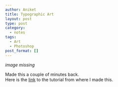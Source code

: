 ```yaml
---
author: Aniket
title: Typographic Art
layout: post
type: post
category:
  - notes
tags:
  - Art
  - Photoshop
post_format: []
---
```

_image missing_

Made this a couple of minutes back.  
Here is the [link][1] to the tutorial from where I made this.

 [1]: http://abduzeedo.com/reader-tutorial-typography-wallpaper-photoshop "The tutorial"